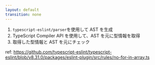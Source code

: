 ```yaml
---
layout: default
transition: none
---
```


<style scoped>
.slidev-vclick-hidden {
  display: none;
}
</style>

<section-title title="型情報 Lint ルールの仕組み" />

<div class="_bullet my-10">

1. `typescript-eslint/parser`を使用して AST を生成
2. TypeScript Compiler API を使用して、AST を元に型情報を取得
3. 取得した型情報と AST を元にチェック

</div>

ref: https://github.com/typescript-eslint/typescript-eslint/blob/v8.31.0/packages/eslint-plugin/src/rules/no-for-in-array.ts

<!-- 
このようになります。

かなりざっくりですが、`typescript-eslint/parser`を使用して TypeScript コードを parse し、AST を生成すると、TypeScript Compiler API を使用して、その AST の型情報を取得します。  
そして、取得した型情報と AST を元にリンティングを行うといった感じです。  

この仕組みの都合上、型情報を使用したリンティングの速度は、型チェックの速度とほぼ同じまで落ちてしまうという代償を伴いますが、より強力なリンティングを行うことが可能になります。

紹介した`no-for-in-array`というルールは比較的小規模のコードで実装されているので、実際のコードなどもみてみると面白いと思います。

型情報 Lint ルールの概要について触れたところで、実際にルールの開発に触れていきます
-->
